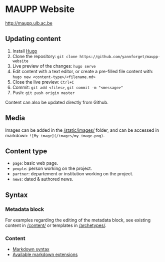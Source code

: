 # MAUPP Website

http://maupp.ulb.ac.be

## Updating content

1. Install [Hugo](https://gohugo.io/getting-started/installing/)
2. Clone the repository: `git clone https://github.com/yannforget/maupp-website`
3. Live preview of the changes: `hugo serve`
4. Edit content with a text editor, or create a pre-filled file content with: `hugo new <content-type>/<filename.md>`
5. Close the live preview: `Ctrl+C`
6. Commit: `git add <files>`, `git commit -m "<message>"`
7. Push: `git push origin master`

Content can also be updated directly from Github.

## Media

Images can be added in the [/static/images/](/static/images/) folder, and can be accessed in markdown: `![My image](/images/my_image.png)`.

## Content type

* `page`: basic web page.
* `people`: person working on the project.
* `partner`: departement or institution working on the project.
* `news`: dated & authored news.

## Syntax

### Metadata block

For examples regarding the editing of the metadata block, see existing content in [/content/](/content/) or templates in [/archetypes/](/archetypes/).

### Content

* [Markdown syntax](https://daringfireball.net/projects/markdown/syntax)
* [Available markdown extensions](https://github.com/russross/blackfriday#extensions)
